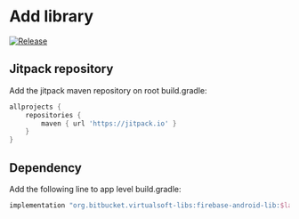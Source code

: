 # Add library

[![Release](https://jitpack.io/v/VirtualsoftCorporation/firebase-android-lib.svg)](https://jitpack.io/#VirtualsoftCorporation/firebase-android-lib)

## Jitpack repository

Add the jitpack maven repository on root build.gradle:

```groovy
allprojects {
    repositories {
        maven { url 'https://jitpack.io' }
    }
}
```

## Dependency

Add the following line to app level build.gradle:

```groovy
implementation "org.bitbucket.virtualsoft-libs:firebase-android-lib:$latest_lib_version"
```
